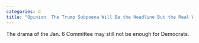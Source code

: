 ```yaml
---
categories: d
title: "Opinion  The Trump Subpoena Will Be the Headline But the Real Washington News Was Elsewhere"
---
```

The drama of the Jan. 6 Committee may still not be enough for Democrats.